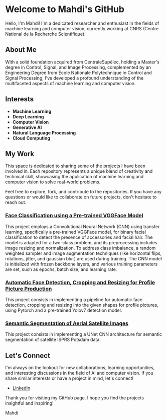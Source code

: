 # Welcome to Mahdi's GitHub

Hello, I'm Mahdi! I'm a dedicated researcher and enthusiast in the fields of machine learning and computer vision, currently working at CNRS (Centre National de la Recherche Scientifique).

## About Me

With a solid foundation acquired from CentraleSupélec, holding a Master's degree in Control, Signal, and Image Processing, complemented by an Engineering Degree from Ecole Nationale Polytechnique in Control and Signal Processing, I've developed a profound understanding of the multifaceted aspects of machine learning and computer vision.

<!---
### My Journey

- **CentraleSupélec**: During my time here, I engaged deeply with advanced topics and methodologies in the realm of machine learning and image processing.
  
- **Internship at CEA Paris-Saclay**: I explored the cutting-edge topic of "Plug-and-Play Image Reconstruction for Positron Emission Tomography," where I combined theoretical knowledge with practical application to advance in this challenging field.
  
- **Ecole Nationale Polytechnique**: My engineering thesis "Controlling a Mobile Robot via a Brain-Machine Interface, Detecting Fatigue Using EEG Signals" allowed me to delve into the intricate relationship between technology and human biological signals, pioneering in the domain of Brain-Machine Interfaces.
--->

## Interests

- **Machine Learning**
- **Deep Learning**
- **Computer Vision**
- **Generative AI**
- **Natural Language Processing**
- **Cloud Computing**

## My Work

This space is dedicated to sharing some of the projects I have been involved in. Each repository represents a unique blend of creativity and technical skill, showcasing the application of machine learning and computer vision to solve real-world problems.

Feel free to explore, fork, and contribute to the repositories. If you have any questions or would like to collaborate on future projects, don't hesitate to reach out.

### [Face Classification using a Pre-trained VGGFace Model](https://github.com/Mehdilat/Project-ClearFace-Classification)

This project employs a Convolutional Neural Network (CNN) using transfer learning, specifically a pre-trained VGGFace model, for binary facial classification to detect the presence of accessories and facial hair. The model is adapted for a two-class problem, and its preprocessing includes image resizing and normalization. To address class imbalance, a random weighted sampler and image augmentation techniques (like horizontal flips, rotations, jitter, and gaussian blur) are used during training. The CNN model is initialized with frozen backbone layers, and various training parameters are set, such as epochs, batch size, and learning rate.

### [Automatic Face Detection, Cropping and Resizing for Profile Picture Production](https://github.com/Mehdilat/Project-ProfilePicture-AutomaticFaceDetection)

This project consists in implementing a pipeline for automatic face detection, cropping and resizing into the given shapes for profile pictures, using Pytorch and a pre-trained Yolov7 detection model.

### [Semantic Segmentation of Aerial Satellite Images](https://github.com/Mehdilat/Project-SatelliteImages-SemanticSegmentation)

This project consists in implementing a UNet CNN architecture for semantic segmentation of satellite ISPRS Potsdam data.

## Let's Connect

I'm always on the lookout for new collaborations, learning opportunities, and interesting discussions in the field of AI and computer vision. If you share similar interests or have a project in mind, let's connect!

- [LinkedIn](https://www.linkedin.com/in/mahdi-latreche/)

Thank you for visiting my GitHub page. I hope you find the projects insightful and inspiring!

Mahdi
